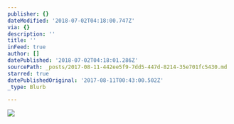 ```yaml
---
publisher: {}
dateModified: '2018-07-02T04:18:00.747Z'
via: {}
description: ''
title: ''
inFeed: true
author: []
datePublished: '2018-07-02T04:18:01.286Z'
sourcePath: _posts/2017-08-11-442ee5f9-7dd5-447d-8214-35e701fc5430.md
starred: true
datePublishedOriginal: '2017-08-11T00:43:00.502Z'
_type: Blurb

---
```

![](https://the-grid-user-content.s3-us-west-2.amazonaws.com/55fe8d37-7fe3-455d-82df-5200f88d7ac7.jpg)